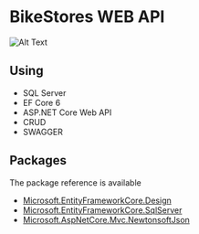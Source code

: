 # BikeStores WEB API         

![Alt Text](https://github.com/alkaren/EF-CORE-6-ASP.NET-Core-Web-API/blob/main/example.png)


## Using
- SQL Server
- EF Core 6
- ASP.NET Core Web API
- CRUD
- SWAGGER
## Packages
The package reference is available
<ul>
  <li><a href="https://www.nuget.org/packages/Microsoft.EntityFrameworkCore.Design/">Microsoft.EntityFrameworkCore.Design</a></li>
  <li><a href="https://www.nuget.org/packages/Microsoft.EntityFrameworkCore.SqlServer/">Microsoft.EntityFrameworkCore.SqlServer</a></li>
  <li><a href="https://www.nuget.org/packages/Microsoft.AspNetCore.Mvc.NewtonsoftJson/">Microsoft.AspNetCore.Mvc.NewtonsoftJson</a></li>
</ul>
